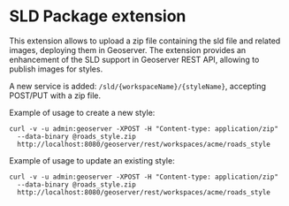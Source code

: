 # SLD Package extension

This extension allows to upload a zip file containing the sld file and related images, deploying them in Geoserver. The extension provides an enhancement of the SLD support in Geoserver REST API, allowing to publish images for styles.

A new service is added: `/sld/{workspaceName}/{styleName}`, accepting POST/PUT with a zip file.

Example of usage to create a new style:

```
curl -v -u admin:geoserver -XPOST -H "Content-type: application/zip"
  --data-binary @roads_style.zip
  http://localhost:8080/geoserver/rest/workspaces/acme/roads_style
```

Example of usage to update an existing style:

```
curl -v -u admin:geoserver -XPOST -H "Content-type: application/zip"
  --data-binary @roads_style.zip
  http://localhost:8080/geoserver/rest/workspaces/acme/roads_style
```
